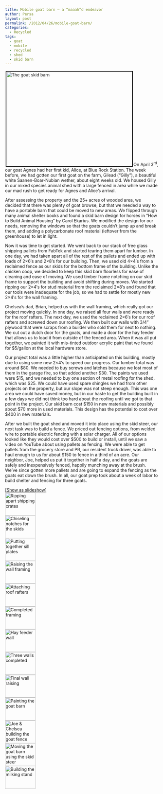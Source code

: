 ```yaml
---
title: Mobile goat barn – a “maaah”d endeavor
author: Persa
layout: post
permalink: /2012/04/26/mobile-goat-barn/
categories:
  - Recycled
tags:
  - goat
  - mobile
  - recycled
  - shed
  - skid barn
---
```

[<img class="alignleft  wp-image-214" style="border: 2px solid black; margin: 2px;" title="The goat skid barn" src="http://fourelementsdesign.com/wp-content/uploads/2012/04/IMG_34261.jpg" alt="The goat skid barn" width="414" height="311" />][1]On April 3<sup>rd</sup>, our goat Agnes had her first kid, Alice, at Blue Rock Station. The week before, we had gotten our first goat on the farm, Gilead (“Gilly”), a beautiful white Saanen-Boar-Nubian wether, about eight weeks old. We housed Gilly in our mixed species animal shed with a large fenced in area while we made our mad rush to get ready for Agnes and Alice&#8217;s arrival.

<a name="btAsinTitle"></a>After assessing the property and the 25+ acres of wooded area, we decided that there was plenty of goat browse, but that we needed a way to have a portable barn that could be moved to new areas. We flipped through many animal shelter books and found a skid barn design for horses in “How to Build Animal Housing” by Carol Ekarius. We modified the design for our needs, removing the windows so that the goats couldn&#8217;t jump up and break them, and adding a polycarbonate roof material (leftover from the greenhouse) to let in light.

Now it was time to get started. We went back to our stack of free glass shipping pallets from FabTek and started tearing them apart for lumber. In one day, we had taken apart all of the rest of the pallets and ended up with loads of 2&#215;6&#8242;s and 2&#215;8&#8242;s for our building. Then, we used old 4&#215;4&#8242;s from a reclaimed fence as our skids for the bottom frame of the building. Unlike the chicken coop, we decided to keep this skid barn floorless for ease of cleaning and ease of moving. We used timber frame notching on our skid frame to support the building and avoid shifting during moves. We started ripping our 2&#215;4&#8242;s for stud material from the reclaimed 2&#215;8&#8242;s and found that our tools were inadequate for the job, so we had to settle for mostly new 2&#215;4&#8242;s for the wall framing.

Chelsea&#8217;s dad, Brian, helped us with the wall framing, which really got our project moving quickly. In one day, we raised all four walls and were ready for the roof rafters. The next day, we used the reclaimed 2&#215;6&#8242;s for our roof rafters and screwed down our roofing. We then built our walls with 3/4” plywood that were scraps from a builder who sold them for next to nothing. We cut out a dutch door for the goats, and made a door for the hay feeder that allows us to load it from outside of the fenced area. When it was all put together, we painted it with mis-tinted outdoor acrylic paint that we found for $5/gallon at the local hardware store.

Our project total was a little higher than anticipated on this building, mostly due to using some new 2&#215;4&#8242;s to speed our progress. Our lumber total was around $80. We needed to buy screws and latches because we lost most of them in the garage fire, so that added another $30. The paints we used were $15, and we needed to buy one section of metal roofing for the shed, which was $25. We could have used spare shingles we had from other projects on the property, but our slope was not steep enough. This was one area we could have saved money, but in our haste to get the building built in a few days we did not think too hard about the roofing until we got to that point in the project. Our skid barn cost $150 in new materials and possibly about $70 more in used materials. This design has the potential to cost over $400 in new materials.

After we built the goat shed and moved it into place using the skid steer, our next task was to build a fence. We priced out fencing options, from welded wire to portable electric fencing with a solar charger. All of our options looked like they would cost over $500 to build or install, until we saw a video on YouTube about using pallets as fencing. We were able to get pallets from the grocery store and PR, our resident truck driver, was able to haul enough to us for about $150 to fence in a third of an acre. Our neighbor, Joe, helped us put it together in half a day, and the goats are safely and inexpensively fenced, happily munching away at the brush. We&#8217;ve since gotten more pallets and are going to expand the fencing as the goats eat down the brush. In all, our goat prep took about a week of labor to build shelter and fencing for three goats.

<div class="ngg-galleryoverview" id="ngg-gallery-4-202">
  <!-- Slideshow link -->
  
  <div class="slideshowlink">
    <a class="slideshowlink" href="http://fourelementsdesign.com/2012/04/26/mobile-goat-barn/?show=slide"> [Show as slideshow] </a>
  </div>
  
  <!-- Thumbnails -->
  
  <div id="ngg-image-17" class="ngg-gallery-thumbnail-box"  >
    <div class="ngg-gallery-thumbnail" >
      <a href="http://fourelementsdesign.com/wp-content/uploads/2012/04/IMG_3257.JPG" title=" " class="shutterset_set_4" > <img title="Ripping apart shipping crates" alt="Ripping apart shipping crates" src="http://fourelementsdesign.com/wp-content/uploads/2012/04/thumbs/thumbs_IMG_3257.JPG" width="100" height="75" /> </a>
    </div>
  </div>
  
  <div id="ngg-image-18" class="ngg-gallery-thumbnail-box"  >
    <div class="ngg-gallery-thumbnail" >
      <a href="http://fourelementsdesign.com/wp-content/uploads/2012/04/IMG_3262.JPG" title=" " class="shutterset_set_4" > <img title="Chiseling notches for the skids" alt="Chiseling notches for the skids" src="http://fourelementsdesign.com/wp-content/uploads/2012/04/thumbs/thumbs_IMG_3262.JPG" width="100" height="75" /> </a>
    </div>
  </div>
  
  <div id="ngg-image-19" class="ngg-gallery-thumbnail-box"  >
    <div class="ngg-gallery-thumbnail" >
      <a href="http://fourelementsdesign.com/wp-content/uploads/2012/04/IMG_3267.JPG" title=" " class="shutterset_set_4" > <img title="Putting together sill plates" alt="Putting together sill plates" src="http://fourelementsdesign.com/wp-content/uploads/2012/04/thumbs/thumbs_IMG_3267.JPG" width="100" height="75" /> </a>
    </div>
  </div>
  
  <div id="ngg-image-20" class="ngg-gallery-thumbnail-box"  >
    <div class="ngg-gallery-thumbnail" >
      <a href="http://fourelementsdesign.com/wp-content/uploads/2012/04/IMG_3270.JPG" title=" " class="shutterset_set_4" > <img title="Raising the wall framing" alt="Raising the wall framing" src="http://fourelementsdesign.com/wp-content/uploads/2012/04/IMG_3270.JPG" width="100" height="75" /> </a>
    </div>
  </div>
  
  <div id="ngg-image-21" class="ngg-gallery-thumbnail-box"  >
    <div class="ngg-gallery-thumbnail" >
      <a href="http://fourelementsdesign.com/wp-content/uploads/2012/04/IMG_3276.JPG" title=" " class="shutterset_set_4" > <img title="Attaching roof rafters" alt="Attaching roof rafters" src="http://fourelementsdesign.com/wp-content/uploads/2012/04/thumbs/thumbs_IMG_3276.JPG" width="100" height="75" /> </a>
    </div>
  </div>
  
  <div id="ngg-image-22" class="ngg-gallery-thumbnail-box"  >
    <div class="ngg-gallery-thumbnail" >
      <a href="http://fourelementsdesign.com/wp-content/uploads/2012/04/IMG_3278.JPG" title=" " class="shutterset_set_4" > <img title="Completed framing" alt="Completed framing" src="http://fourelementsdesign.com/wp-content/uploads/2012/04/thumbs/thumbs_IMG_3278.JPG" width="100" height="75" /> </a>
    </div>
  </div>
  
  <div id="ngg-image-23" class="ngg-gallery-thumbnail-box"  >
    <div class="ngg-gallery-thumbnail" >
      <a href="http://fourelementsdesign.com/wp-content/uploads/2012/04/IMG_3282.JPG" title=" " class="shutterset_set_4" > <img title="Hay feeder wall" alt="Hay feeder wall" src="http://fourelementsdesign.com/wp-content/uploads/2012/04/thumbs/thumbs_IMG_3282.JPG" width="100" height="75" /> </a>
    </div>
  </div>
  
  <div id="ngg-image-24" class="ngg-gallery-thumbnail-box"  >
    <div class="ngg-gallery-thumbnail" >
      <a href="http://fourelementsdesign.com/wp-content/uploads/2012/04/IMG_3283.JPG" title=" " class="shutterset_set_4" > <img title="Three walls completed" alt="Three walls completed" src="http://fourelementsdesign.com/wp-content/uploads/2012/04/thumbs/thumbs_IMG_3283.JPG" width="100" height="75" /> </a>
    </div>
  </div>
  
  <div id="ngg-image-25" class="ngg-gallery-thumbnail-box"  >
    <div class="ngg-gallery-thumbnail" >
      <a href="http://fourelementsdesign.com/wp-content/uploads/2012/04/IMG_3286.jpg" title=" " class="shutterset_set_4" > <img title="Final wall raising" alt="Final wall raising" src="http://fourelementsdesign.com/wp-content/uploads/2012/04/thumbs/thumbs_IMG_3286.jpg" width="100" height="75" /> </a>
    </div>
  </div>
  
  <div id="ngg-image-26" class="ngg-gallery-thumbnail-box"  >
    <div class="ngg-gallery-thumbnail" >
      <a href="http://fourelementsdesign.com/wp-content/uploads/2012/04/IMG_3310.JPG" title=" " class="shutterset_set_4" > <img title="Painting the goat barn" alt="Painting the goat barn" src="http://fourelementsdesign.com/wp-content/uploads/2012/04/thumbs/thumbs_IMG_3310.JPG" width="100" height="75" /> </a>
    </div>
  </div>
  
  <div id="ngg-image-27" class="ngg-gallery-thumbnail-box"  >
    <div class="ngg-gallery-thumbnail" >
      <a href="http://fourelementsdesign.com/wp-content/uploads/2012/04/IMG_3315.JPG" title=" " class="shutterset_set_4" > <img title="Joe & Chelsea building the goat fence" alt="Joe & Chelsea building the goat fence" src="http://fourelementsdesign.com/wp-content/uploads/2012/04/thumbs/thumbs_IMG_3315.JPG" width="100" height="75" /> </a>
    </div>
  </div>
  
  <div id="ngg-image-28" class="ngg-gallery-thumbnail-box"  >
    <div class="ngg-gallery-thumbnail" >
      <a href="http://fourelementsdesign.com/wp-content/uploads/2012/04/IMG_3322.JPG" title=" " class="shutterset_set_4" > <img title="Moving the goat barn using the skid steer" alt="Moving the goat barn using the skid steer" src="http://fourelementsdesign.com/wp-content/uploads/2012/04/thumbs/thumbs_IMG_3322.JPG" width="100" height="75" /> </a>
    </div>
  </div>
  
  <div id="ngg-image-29" class="ngg-gallery-thumbnail-box"  >
    <div class="ngg-gallery-thumbnail" >
      <a href="http://fourelementsdesign.com/wp-content/uploads/2012/04/IMG_3334.JPG" title=" " class="shutterset_set_4" > <img title="Building the milking stand" alt="Building the milking stand" src="http://fourelementsdesign.com/wp-content/uploads/2012/04/thumbs/thumbs_IMG_3334.JPG" width="100" height="75" /> </a>
    </div>
  </div>
  
  <!-- Pagination -->
  
  <div class='ngg-clear'>
  </div>
</div>

 [1]: http://fourelementsdesign.com/wp-content/uploads/2012/04/IMG_34261.jpg